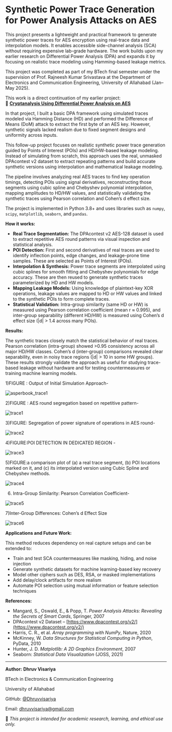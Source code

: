 # Synthetic Power Trace Generation for Power Analysis Attacks on AES

This project presents a lightweight and practical framework to generate synthetic power traces for AES encryption using real-trace data and interpolation models. It enables accessible side-channel analysis (SCA) without requiring expensive lab-grade hardware. The work builds upon my earlier research on Differential Power Analysis (DPA) and expands it by focusing on realistic trace modeling using Hamming-based leakage metrics.

This project was completed as part of my BTech final semester under the supervision of Prof. Rajneesh Kumar Srivastava at the Department of Electronics and Communication Engineering, University of Allahabad (Jan–May 2025).

This work is a direct continuation of my earlier project:  
🔗 **[Cryptanalysis Using Differential Power Analysis on AES](https://github.com/Dhruvvisariya/DPA-AES-1)**

In that project, I built a basic DPA framework using simulated traces modeled via Hamming Distance (HD) and performed the Difference of Means (DoM) attack to extract the first byte of an AES key. However, synthetic signals lacked realism due to fixed segment designs and uniformity across inputs.

This follow-up project focuses on realistic synthetic power trace generation guided by Points of Interest (POIs) and HD/HW-based leakage modeling. Instead of simulating from scratch, this approach uses the real, unmasked DPAcontest v2 dataset to extract repeating patterns and build accurate synthetic versions using interpolation and mathematical leakage modeling.

The pipeline involves analyzing real AES traces to find key operation timings, detecting POIs using signal derivatives, reconstructing those segments using cubic spline and Chebyshev polynomial interpolation, mapping amplitudes to HD/HW values, and statistically validating the synthetic traces using Pearson correlation and Cohen’s d effect size.

The project is implemented in Python 3.8+ and uses libraries such as `numpy`, `scipy`, `matplotlib`, `seaborn`, and `pandas`.

**How it works:**

* **Real Trace Segmentation:** The DPAcontest v2 AES-128 dataset is used to extract repetitive AES round patterns via visual inspection and statistical analysis.
* **POI Detection:** First and second derivatives of real traces are used to identify inflection points, edge changes, and leakage-prone time samples. These are selected as Points of Interest (POIs).
* **Interpolation & Synthesis:** Power trace segments are interpolated using cubic splines for smooth fitting and Chebyshev polynomials for edge accuracy. These are then reused to generate synthetic traces parameterized by HD and HW models.
* **Mapping Leakage Models:** Using knowledge of plaintext-key XOR operations, leakage values are mapped to HD or HW values and linked to the synthetic POIs to form complete traces.
* **Statistical Validation:** Intra-group similarity (same HD or HW) is measured using Pearson correlation coefficient (mean r ≈ 0.995), and inter-group separability (different HD/HW) is measured using Cohen’s d effect size (|d| > 1.4 across many POIs).

**Results:**

The synthetic traces closely match the statistical behavior of real traces. Pearson correlation (intra-group) showed >0.95 consistency across all major HD/HW classes. Cohen’s d (inter-group) comparisons revealed clear separability, even in noisy trace regions (|d| > 10 in some HW groups). These results strongly validate the approach as useful for studying trace-based leakage without hardware and for testing countermeasures or training machine learning models.

1)FIGURE : Output of Initial Simulation Approach-

![asperbook_trace1](https://github.com/user-attachments/assets/96596640-4a53-4fa0-9fed-a11a8ef42d2f)

2)FIGURE : AES round segregation based on repetitive pattern-

![trace1](https://github.com/user-attachments/assets/b49135f8-fb49-491e-a06a-a78b80e63b11)

3)FIGURE: Segregation of power signature of operations in AES round-

![trace2](https://github.com/user-attachments/assets/46f3313f-4f23-4d17-821b-91c6f53a9a9e)

4)FIGURE:POI DETECTION IN DEDICATED REGION -

![trace3](https://github.com/user-attachments/assets/0ff05651-042e-4420-925b-3b1bb0ef8cac)

5)FIGURE:a comparison plot of (a) a real trace segment, (b) POI locations marked on it, and (c) its interpolated version using Cubic Spline and Chebyshev methods.

![trace4](https://github.com/user-attachments/assets/aa482412-aeb6-47ec-a94e-98e4b2fdf735)

6) Intra-Group Similarity: Pearson Correlation Coefficient-
   
![trace5](https://github.com/user-attachments/assets/96722b78-1659-48d1-8485-b6fd68976114)

7)Inter-Group Differences: Cohen’s d Effect Size

![trace6](https://github.com/user-attachments/assets/ef8bc4f0-91ce-478b-a5cd-88e12ec91a63)


**Applications and Future Work:**

This method reduces dependency on real capture setups and can be extended to:

* Train and test SCA countermeasures like masking, hiding, and noise injection
* Generate synthetic datasets for machine learning-based key recovery
* Model other ciphers such as DES, RSA, or masked implementations
* Add delay/clock artifacts for more realism
* Automate POI selection using mutual information or feature selection techniques

**References:**

* Mangard, S., Oswald, E., & Popp, T. *Power Analysis Attacks: Revealing the Secrets of Smart Cards*, Springer, 2007
* DPAcontest v2 Dataset – [https://www.dpacontest.org/v2/](https://www.dpacontest.org/v2/)
* Harris, C. R., et al. *Array programming with NumPy*, Nature, 2020
* McKinney, W. *Data Structures for Statistical Computing in Python*, PyData, 2010
* Hunter, J. D. *Matplotlib: A 2D Graphics Environment*, 2007
* Seaborn: *Statistical Data Visualization* (JOSS, 2021)

---

**Author:**
**Dhruv Visariya**

BTech in Electronics & Communication Engineering

University of Allahabad

GitHub: [@Dhruvvisariya](https://github.com/Dhruvvisariya)

Email: [dhruvvisariya@gmail.com](mailto:dhruvvisariya@gmail.com)

📌 *This project is intended for academic research, learning, and ethical use only.*
